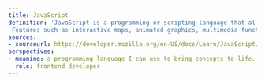 ```yaml
---
title: JavaScript 
definition: 'JavaScript is a programming or scripting language that allows one to create a dynamic or complex webpage.
 Features such as interactive maps, animated graphics, multimedia functionalities and many more are all created with Javascript. It is referred to as the third layer in the three layers of standard web technologies.'
sources:
- sourceurl: https://developer.mozilla.org/en-US/docs/Learn/JavaScript/First_steps/What_is_JavaScript
perspectives:
- meaning: a programming language I can use to bring concepts to life. I can use it to implement designs and site interactions.
  role: frontend developer
---
```

